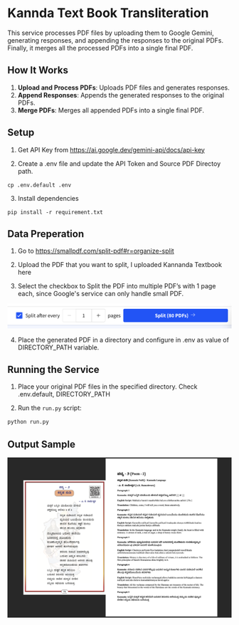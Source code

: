 # Kannda Text Book Transliteration

This service processes PDF files by uploading them to Google Gemini, generating responses, and appending the responses to the original PDFs. Finally, it merges all the processed PDFs into a single final PDF.

## How It Works

1. **Upload and Process PDFs**: Uploads PDF files and generates responses.
2. **Append Responses**: Appends the generated responses to the original PDFs.
3. **Merge PDFs**: Merges all appended PDFs into a single final PDF.

## Setup 

1. Get API Key from https://ai.google.dev/gemini-api/docs/api-key

2. Create a .env file and update the API Token and Source PDF Directoy path.
```
cp .env.default .env
```
3. Install dependencies
```
pip install -r requirement.txt
```

## Data Preperation

1. Go to https://smallpdf.com/split-pdf#r=organize-split

2. Upload the PDF that you want to split, I uploaded Kannanda Textbook here

3. Select the checkbox to Split the PDF into multiple PDF’s with 1 page each, since Google's service can only handle small PDF.

<img src="images/smallpdf.png" alt="Small PDF">

4. Place the generated PDF in a directory and configure in .env as value of DIRECTORY_PATH variable.

## Running the Service

1. Place your original PDF files in the specified directory. Check .env.default, DIRECTORY_PATH

2. Run the `run.py` script:

```sh
python run.py
```

## Output Sample

<img src="images/output.png" alt="Output">
